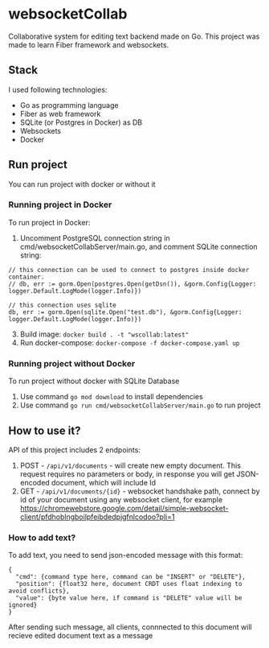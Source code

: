 # websocketCollab
Collaborative system for editing text backend made on Go. This project was made to learn Fiber framework and websockets.

## Stack
I used following technologies:
- Go as programming language
- Fiber as web framework
- SQLite (or Postgres in Docker) as DB
- Websockets
- Docker

## Run project
You can run project with docker or without it

### Running project in Docker
To run project in Docker:
1) Uncomment PostgreSQL connection string in cmd/websocketCollabServer/main.go, and comment SQLite connection string:
```
// this connection can be used to connect to postgres inside docker container.
// db, err := gorm.Open(postgres.Open(getDsn()), &gorm.Config{Logger: logger.Default.LogMode(logger.Info)})

// this connection uses sqlite
db, err := gorm.Open(sqlite.Open("test.db"), &gorm.Config{Logger: logger.Default.LogMode(logger.Info)})
```

3) Build image:
`docker build . -t "wscollab:latest"`
4) Run docker-compose:
`docker-compose -f docker-compose.yaml up`

### Running project without Docker
To run project without docker with SQLite Database
1) Use command `go mod download` to install dependencies
2) Use command `go run cmd/websocketCollabServer/main.go` to run project

## How to use it?
API of this project includes 2 endpoints:
1) POST - `/api/v1/documents` - will create new empty document. This request requires no parameters or body, in response you will get JSON-encoded document, which will include Id
2) GET - `/api/v1/documents/{id}` - websocket handshake path, connect by id of your document using any websocket client, for example https://chromewebstore.google.com/detail/simple-websocket-client/pfdhoblngboilpfeibdedpjgfnlcodoo?pli=1

### How to add text?
To add text, you need to send json-encoded message with this format:
```
{
  "cmd": {command type here, command can be "INSERT" or "DELETE"},
  "position": {float32 here, document CRDT uses float indexing to avoid conflicts},
  "value": {byte value here, if command is "DELETE" value will be ignored}
}
```
After sending such message, all clients, connnected to this document will recieve edited document text as a message
